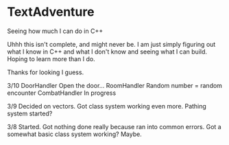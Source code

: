 # TextAdventure
Seeing how much I can do in C++

Uhhh this isn't complete, and might never be. I am just simply figuring out what I know in C++ and what I don't know and seeing what I can build.
Hoping to learn more than I do. 

Thanks for looking I guess.

3/10
DoorHandler
  Open the door...
RoomHandler
  Random number = random encounter
CombatHandler
  In progress

3/9
Decided on vectors.
Got class system working even more.
Pathing system started?

3/8
Started. Got nothing done really because ran into common errors. Got a somewhat basic class system working? Maybe.

